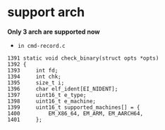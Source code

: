 # support arch
**Only 3 arch are supported now**
- `in cmd-record.c`
```
1391 static void check_binary(struct opts *opts)
1392 {   
1393     int fd;
1394     int chk;
1395     size_t i; 
1396     char elf_ident[EI_NIDENT];
1397     uint16_t e_type;
1398     uint16_t e_machine;
1399     uint16_t supported_machines[] = {
1400         EM_X86_64, EM_ARM, EM_AARCH64,
1401     };
```
